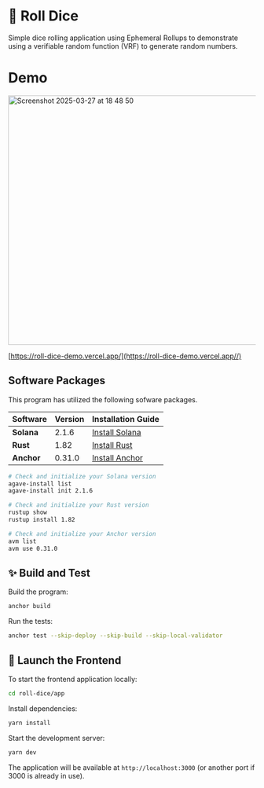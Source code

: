 # 🎲 Roll Dice

Simple dice rolling application using Ephemeral Rollups to demonstrate using a verifiable random function (VRF) to generate random numbers.

# Demo

<img width="508" alt="Screenshot 2025-03-27 at 18 48 50" src="https://github.com/user-attachments/assets/8b67fd33-c9b4-48f1-9a1a-92a9e8d74111" />

[https://roll-dice-demo.vercel.app/](https://roll-dice-demo.vercel.app//)

## Software Packages

This program has utilized the following sofware packages.

| Software   | Version | Installation Guide                                              |
| ---------- | ------- | --------------------------------------------------------------- |
| **Solana** | 2.1.6   | [Install Solana](https://docs.anza.xyz/cli/install)             |
| **Rust**   | 1.82    | [Install Rust](https://www.rust-lang.org/tools/install)         |
| **Anchor** | 0.31.0  | [Install Anchor](https://www.anchor-lang.com/docs/installation) |

```sh
# Check and initialize your Solana version
agave-install list
agave-install init 2.1.6

# Check and initialize your Rust version
rustup show
rustup install 1.82

# Check and initialize your Anchor version
avm list
avm use 0.31.0
```

## ✨ Build and Test

Build the program:

```bash
anchor build
```

Run the tests:

```bash
anchor test --skip-deploy --skip-build --skip-local-validator
```

## 🚀 Launch the Frontend

To start the frontend application locally:

```bash
cd roll-dice/app
```

Install dependencies:

```bash
yarn install
```

Start the development server:

```bash
yarn dev
```

The application will be available at `http://localhost:3000` (or another port if 3000 is already in use).

